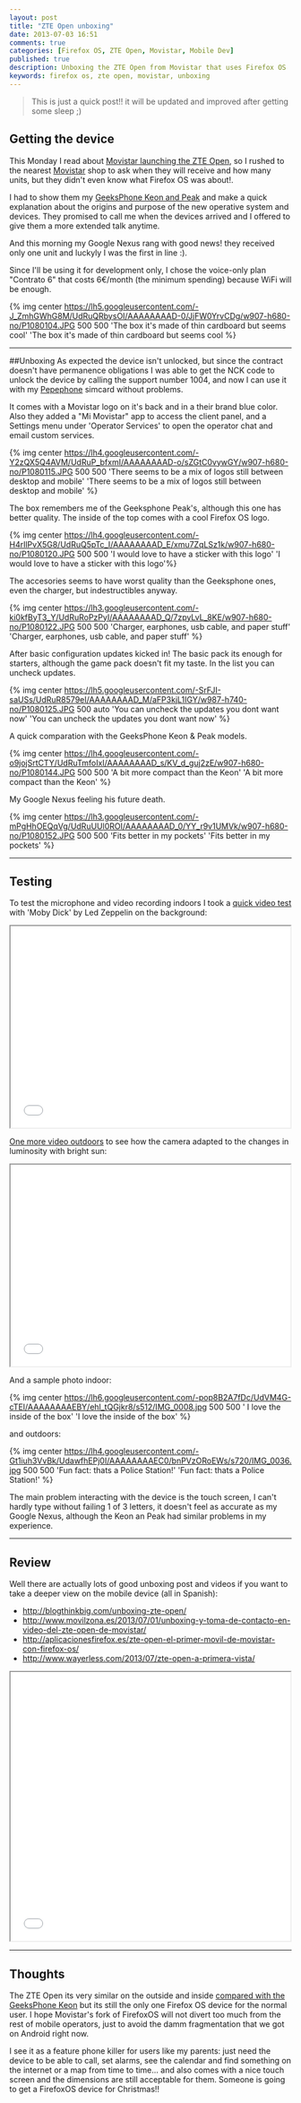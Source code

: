 ```yaml
---
layout: post
title: "ZTE Open unboxing"
date: 2013-07-03 16:51
comments: true
categories: [Firefox OS, ZTE Open, Movistar, Mobile Dev]
published: true
description: Unboxing the ZTE Open from Movistar that uses Firefox OS
keywords: firefox os, zte open, movistar, unboxing
---
```


> This is just a quick post!! it will be updated and improved after getting some sleep ;)

## Getting the device
This Monday I read about [Movistar launching the ZTE Open](http://firefoxosguide.com/firefox-os/zte-open-to-launch-tomorrow-in-spain-venezuela-colombia-on-15th-july.html/ "Movistar zte open launch"), so I rushed to the nearest [Movistar](http://www.movistar.es "Movistar") shop to ask when they will receive and how many units, but they didn't even know what Firefox OS was about!.

I had to show them my [GeeksPhone Keon and Peak](http://shop.geeksphone.com/en/3-phones "Geeksphone mobiles") and make a quick explanation about the origins and purpose of the new operative system and devices. They promised to call me when the devices arrived and I offered to give them a more extended talk anytime.

And this morning my Google Nexus rang with good news! they received only one unit and luckyly I was the first in line :).

Since I'll be using it for development only, I chose the voice-only plan "Contrato 6" that costs 6€/month (the minimum spending) because WiFi will be enough.

{% img center https://lh5.googleusercontent.com/-J_ZmhGWhG8M/UdRuQRbysOI/AAAAAAAAD-0/JjFW0YrvCDg/w907-h680-no/P1080104.JPG 500 500 'The box it's made of thin cardboard but seems cool' 'The box it's made of thin cardboard but seems cool %}

---
##Unboxing
As expected the device isn't unlocked, but since the contract doesn't have permanence obligations I was able to get the NCK code to unlock the device by calling the support number 1004, and now I can use it with my [Pepephone](https://www.pepephone.com/ "Pepephone") simcard without problems.

It comes with a Movistar logo on it's back and in a their brand blue color. Also they added a "Mi Movistar" app to access the client panel, and a Settings menu under 'Operator Services' to open the operator chat and email custom services.

{% img center https://lh4.googleusercontent.com/-Y2zQX5Q4AVM/UdRuP_bfxmI/AAAAAAAAD-o/sZGtC0vywGY/w907-h680-no/P1080115.JPG 500 500 'There seems to be a mix of logos still between desktop and mobile' 'There seems to be a mix of logos still between desktop and mobile' %}

The box remembers me of the Geeksphone Peak's, although this one has better quality. The inside of the top comes with a cool Firefox OS logo.

{% img center https://lh4.googleusercontent.com/-H4rIlPvX5G8/UdRuQ5pTc_I/AAAAAAAAD_E/xmu7ZqLSz1k/w907-h680-no/P1080120.JPG 500 500 'I would love to have a sticker with this logo' 'I would love to have a sticker with this logo'%}

The accesories seems to have worst quality than the Geeksphone ones, even the charger, but indestructibles anyway.

{% img center https://lh3.googleusercontent.com/-ki0kfByT3_Y/UdRuRoPzPyI/AAAAAAAAD_Q/7zpyLvL_8KE/w907-h680-no/P1080122.JPG 500 500 'Charger, earphones, usb cable, and paper stuff' 'Charger, earphones, usb cable, and paper stuff' %}

After basic configuration updates kicked in! The basic pack its enough for starters, although the game pack doesn't fit my taste. In the list you can uncheck updates.

{% img center https://lh5.googleusercontent.com/-SrFJI-saUSs/UdRuR8579eI/AAAAAAAAD_M/aFP3kjL1IGY/w987-h740-no/P1080125.JPG 500 auto 'You can uncheck the updates you dont want now' 'You can uncheck the updates you dont want now' %}

A quick comparation with the GeeksPhone Keon & Peak models.

{% img center https://lh4.googleusercontent.com/-o9jojSrtCTY/UdRuTmfoIxI/AAAAAAAAD_s/KV_d_guj2zE/w907-h680-no/P1080144.JPG 500 500 'A bit more compact than the Keon' 'A bit more compact than the Keon' %}

My Google Nexus feeling his future death.

{% img center https://lh3.googleusercontent.com/-mPgHhOEQqVg/UdRuUUl0ROI/AAAAAAAAD_0/YY_r9v1UMVk/w907-h680-no/P1080152.JPG 500 500 'Fits better in my pockets' 'Fits better in my pockets' %}

---
## Testing

To test the microphone and video recording indoors I took a [quick video test](www.youtube.com/watch?v=x5Ap_CSviQM) with 'Moby Dick' by Led Zeppelin on the background:
<div class="centered">
<iframe width="500" height="360" src="//www.youtube.com/embed/x5Ap_CSviQM?rel=0"  allowfullscreen></iframe>
</div>

[One more video outdoors](www.youtube.com/watch?v=9PVHuJ6A86U) to see how the camera adapted to the changes in luminosity with bright sun:
<div class="centered">
<iframe width="500" height="360" src="//www.youtube.com/embed/9PVHuJ6A86U?rel=0"  allowfullscreen></iframe>
</div>

And a sample photo indoor:

{% img center https://lh6.googleusercontent.com/-pop8B2A7fDc/UdVM4G-cTEI/AAAAAAAAEBY/ehl_tQGjkr8/s512/IMG_0008.jpg 500 500 ' I love the inside of the box' 'I love the inside of the box' %}

and outdoors:

{% img center https://lh4.googleusercontent.com/-Gt1iuh3VvBk/UdawfhEPj0I/AAAAAAAAEC0/bnPVzORoEWs/s720/IMG_0036.jpg 500 500 'Fun fact: thats a Police Station!' 'Fun fact: thats a Police Station!' %}


The main problem interacting with the device is the touch screen, I can't hardly type without failing 1 of 3 letters, it doesn't feel as accurate as my Google Nexus, although the Keon an Peak had similar problems in my experience.

---
## Review

Well there are actually lots of good unboxing post and videos if you want to take a deeper view on the mobile device (all in Spanish):

* http://blogthinkbig.com/unboxing-zte-open/
* http://www.movilzona.es/2013/07/01/unboxing-y-toma-de-contacto-en-video-del-zte-open-de-movistar/
* http://aplicacionesfirefox.es/zte-open-el-primer-movil-de-movistar-con-firefox-os/
* http://www.wayerless.com/2013/07/zte-open-a-primera-vista/

<div class="centered">
<iframe width="500" height="480" src="//www.youtube.com/embed/Wjs3_hY29Q8?rel=0" allowfullscreen></iframe>
</div>

---
## Thoughts
The ZTE Open its very similar on the outside and inside [compared with the GeeksPhone Keon](http://versus.com/en/geeksphone-keon-vs-zte-open) but its still the only one Firefox OS device for the normal user. I hope Movistar's fork of FirefoxOS will not divert too much from the rest of mobile operators, just to avoid the damm fragmentation that we got on Android right now.

I see it as a feature phone killer for users like my parents: just need the device to be able to call, set alarms, see the calendar and find something on the internet or a map from time to time... and also comes with a nice touch screen and the dimensions are still acceptable for them. Someone is going to get a FirefoxOS device for Christmas!!
